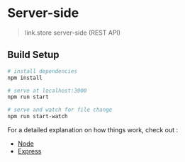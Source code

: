 # Server-side

> link.store server-side (REST API)

## Build Setup

``` bash
# install dependencies
npm install

# serve at localhost:3000
npm run start

# serve and watch for file change
npm run start-watch
```

For a detailed explanation on how things work, check out :

* [Node](https://nodejs.org/en/about/)
* [Express](https://expressjs.com/)